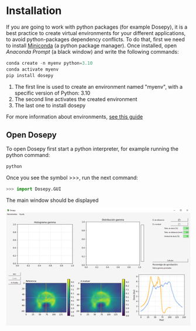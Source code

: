 # Installation

If you are going to work with python packages (for example Dosepy), it is a best practice to create virtual environments for your different applications, to avoid python-packages dependency conflicts. To do that, first we need to install [Miniconda](https://docs.conda.io/en/latest/miniconda.html) (a python package manager). Once installed, open *Anaconda Prompt* (a black window) and write the following commands:


```python
conda create -n myenv python=3.10
conda activate myenv 
pip install dosepy
```

1. The first line is used to create an environment named "myenv", with a specific version of Python: 3.10
2. The second line activates the created environment
3. The last one to install dosepy

For more information about environments, [see this guide](https://conda.io/projects/conda/en/latest/user-guide/tasks/manage-environments.html#)

## Open Dosepy

To open Dosepy first start a python interpreter, for example running the python command:

```python
python
```

Once you see the symbol >>>, run the next command:

```python
>>> import Dosepy.GUI
```

The main window should be displayed

![Portada_Dosepy](../assets/main_window.PNG)
